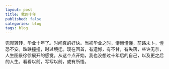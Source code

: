 ```yaml
---
layout: post
title: 我的十年
published: false
categories: blog
tags: blog
---
```


兜兜转转，毕业十年了。时间真的好快。当初毕业之时，懵懵懂懂，前路未卜，惶恐不安。跌跌撞撞，时过境迁。现在回首，有遗憾，有不甘，有失落，些许无奈，人生图景徐徐展开的感觉。从这个点开始，我也没想过十年后的自己，以及更之后的人生。看看以前，写写以前，或有所悟。

